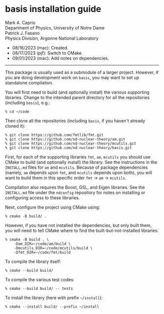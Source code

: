 # basis installation guide #

Mark A. Caprio  
Department of Physics, University of Notre Dame  
Patrick J. Fasano  
Physics Division, Argonne National Laboratory

+ 08/16/2023 (mac): Created.
+ 08/17/2023 (pjf): Switch to CMake.
+ 09/01/2023 (mac): Add notes on dependencies.

----------------------------------------------------------------

This package is usually used as a submodule of a larger project.  However, if
you are doing development work on `basis`, you may want to set up standalone
compilation.

You will first need to build (and optionally install) the various supporting
libraries.  Change to the intended parent directory for all the repositories
(including `basis`), e.g.:

  ~~~~~~~~~~~~~~~~
  % cd ~/code
  ~~~~~~~~~~~~~~~~

Then clone all the repositories (including `basis`, if you haven't already
cloned it):

  ~~~~~~~~~~~~~~~~~~~~~~~~~~~~~~~~~~~~~~~~~~~~~~~~~~~~~~~~~~~~~~~~
  % git clone https://github.com/fmtlib/fmt.git
  % git clone https://github.com/nd-nuclear-theory/am.git
  % git clone https://github.com/nd-nuclear-theory/mcutils.git
  % git clone https://github.com/nd-nuclear-theory/basis.git
  ~~~~~~~~~~~~~~~~~~~~~~~~~~~~~~~~~~~~~~~~~~~~~~~~~~~~~~~~~~~~~~~~

First, for each of the supporting libraries `fmt`, `am`, `mcutils` you should
use CMake to build (and optionally install) the library.  See the instructions
in the `INSTALL.md` files for `am` and `mcutils`.  Because of package
dependencies (namely, `am` depends upon `fmt`, and `mcutils` depends upon both),
you will want to build them in this specific order `fmt` -> `am` -> `mcutils`.

Compilation also requires the Boost, GSL, and Eigen libraries. See the
`INSTALL.md` file under the `ndconfig` repository for notes on installing or
configuring access to these libraries.

Next, configure the project using CMake using:

  ~~~~~~~~~~~~~~~~~~~~~~~~~~~~~~~~~~~~~~~~~~~~~~~~~~~~~~~~~~~~~~~~
  % cmake -B build/ .
  ~~~~~~~~~~~~~~~~~~~~~~~~~~~~~~~~~~~~~~~~~~~~~~~~~~~~~~~~~~~~~~~~

However, if you have not installed the dependencies, but only built them, you
will need to tell CMake where to find the built-but-not-installed libraries:

  ~~~~~~~~~~~~~~~~~~~~~~~~~~~~~~~~~~~~~~~~~~~~~~~~~~~~~~~~~~~~~~~~
  % cmake -B build . \
      -Dam_DIR=~/code/am/build \
      -Dmcutils_DIR=~/code/mcutils/build \
      -Dfmt_DIR=~/code/fmt/build
  ~~~~~~~~~~~~~~~~~~~~~~~~~~~~~~~~~~~~~~~~~~~~~~~~~~~~~~~~~~~~~~~~

To compile the library itself:

  ~~~~~~~~~~~~~~~~
  % cmake --build build/
  ~~~~~~~~~~~~~~~~

To compile the various test codes:

  ~~~~~~~~~~~~~~~~
  % cmake --build build/ -- tests
  ~~~~~~~~~~~~~~~~

To install the library (here with prefix `~/install`):
  ~~~~~~~~~~~~~~~~
  % cmake --install build/ --prefix ~/install
  ~~~~~~~~~~~~~~~~
